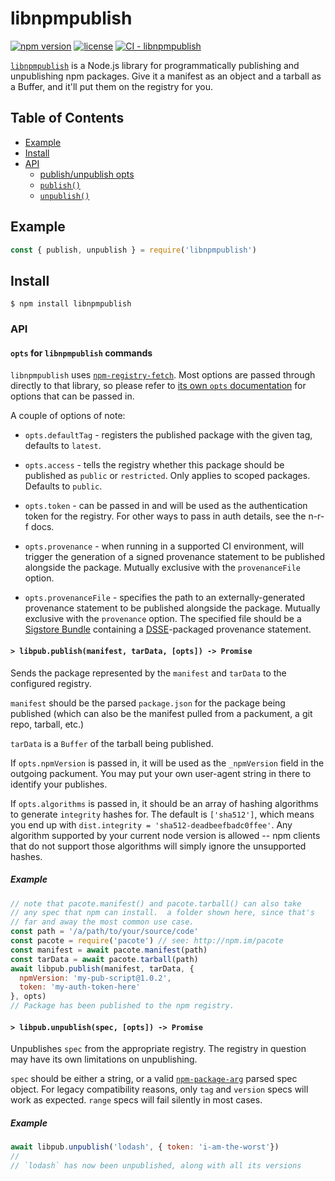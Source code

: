 # libnpmpublish

[![npm version](https://img.shields.io/npm/v/libnpmpublish.svg)](https://npm.im/libnpmpublish)
[![license](https://img.shields.io/npm/l/libnpmpublish.svg)](https://npm.im/libnpmpublish)
[![CI - libnpmpublish](https://github.com/npm/cli/actions/workflows/ci-libnpmpublish.yml/badge.svg)](https://github.com/npm/cli/actions/workflows/ci-libnpmpublish.yml)

[`libnpmpublish`](https://github.com/npm/libnpmpublish) is a Node.js
library for programmatically publishing and unpublishing npm packages. Give
it a manifest as an object and a tarball as a Buffer, and it'll put them on
the registry for you.

## Table of Contents

* [Example](#example)
* [Install](#install)
* [API](#api)
  * [publish/unpublish opts](#opts)
  * [`publish()`](#publish)
  * [`unpublish()`](#unpublish)

## Example

```js
const { publish, unpublish } = require('libnpmpublish')
```

## Install

`$ npm install libnpmpublish`

### API

#### <a name="opts"></a> `opts` for `libnpmpublish` commands

`libnpmpublish` uses
[`npm-registry-fetch`](https://npm.im/npm-registry-fetch).  Most options
are passed through directly to that library, so please refer to [its own
`opts` documentation](http://npm.im/npm-registry-fetch#fetch-options) for
options that can be passed in.

A couple of options of note:

* `opts.defaultTag` - registers the published package with the given tag,
  defaults to `latest`.

* `opts.access` - tells the registry whether this package should be
  published as `public` or `restricted`. Only applies to scoped
  packages.  Defaults to `public`.

* `opts.token` - can be passed in and will be used as the authentication
  token for the registry. For other ways to pass in auth details, see the
  n-r-f docs.

* `opts.provenance` - when running in a supported CI environment, will trigger
  the generation of a signed provenance statement to be published alongside
  the package. Mutually exclusive with the `provenanceFile` option.

* `opts.provenanceFile` - specifies the path to an externally-generated
  provenance statement to be published alongside the package. Mutually
  exclusive with the `provenance` option. The specified file should be a
  [Sigstore Bundle](https://github.com/sigstore/protobuf-specs/blob/main/protos/sigstore_bundle.proto)
  containing a [DSSE](https://github.com/secure-systems-lab/dsse)-packaged
  provenance statement.

#### <a name="publish"></a> `> libpub.publish(manifest, tarData, [opts]) -> Promise`

Sends the package represented by the `manifest` and `tarData` to the
configured registry.

`manifest` should be the parsed `package.json` for the package being
published (which can also be the manifest pulled from a packument, a git
repo, tarball, etc.)

`tarData` is a `Buffer` of the tarball being published.

If `opts.npmVersion` is passed in, it will be used as the `_npmVersion`
field in the outgoing packument.  You may put your own user-agent string in
there to identify your publishes.

If `opts.algorithms` is passed in, it should be an array of hashing
algorithms to generate `integrity` hashes for. The default is `['sha512']`,
which means you end up with `dist.integrity = 'sha512-deadbeefbadc0ffee'`.
Any algorithm supported by your current node version is allowed -- npm
clients that do not support those algorithms will simply ignore the
unsupported hashes.

##### Example

```js
// note that pacote.manifest() and pacote.tarball() can also take
// any spec that npm can install.  a folder shown here, since that's
// far and away the most common use case.
const path = '/a/path/to/your/source/code'
const pacote = require('pacote') // see: http://npm.im/pacote
const manifest = await pacote.manifest(path)
const tarData = await pacote.tarball(path)
await libpub.publish(manifest, tarData, {
  npmVersion: 'my-pub-script@1.0.2',
  token: 'my-auth-token-here'
}, opts)
// Package has been published to the npm registry.
```

#### <a name="unpublish"></a> `> libpub.unpublish(spec, [opts]) -> Promise`

Unpublishes `spec` from the appropriate registry. The registry in question may
have its own limitations on unpublishing.

`spec` should be either a string, or a valid
[`npm-package-arg`](https://npm.im/npm-package-arg) parsed spec object. For
legacy compatibility reasons, only `tag` and `version` specs will work as
expected. `range` specs will fail silently in most cases.

##### Example

```js
await libpub.unpublish('lodash', { token: 'i-am-the-worst'})
//
// `lodash` has now been unpublished, along with all its versions
```
